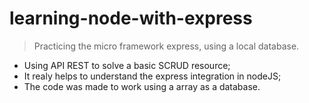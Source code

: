 # learning-node-with-express

> Practicing the micro framework express, using a local database.

- Using API REST to solve a basic SCRUD resource;
- It realy helps to understand the express integration in nodeJS;
- The code was made to work using a array as a database.
